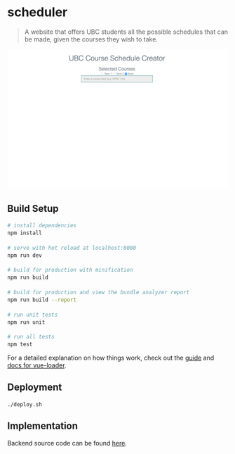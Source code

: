 # scheduler

> A website that offers UBC students all the possible schedules that can be made, given the courses they wish to take.

![Demo](demo/demo.gif)

## Build Setup

``` bash
# install dependencies
npm install

# serve with hot reload at localhost:8080
npm run dev

# build for production with minification
npm run build

# build for production and view the bundle analyzer report
npm run build --report

# run unit tests
npm run unit

# run all tests
npm test
```

For a detailed explanation on how things work, check out the [guide](http://vuejs-templates.github.io/webpack/) and [docs for vue-loader](http://vuejs.github.io/vue-loader).

## Deployment
```shell
./deploy.sh
```

## Implementation
Backend source code can be found [here](https://github.com/smart-cs/scheduler-backend).

